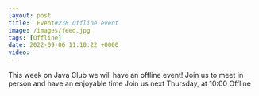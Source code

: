 ```yaml
---
layout: post
title:  Event#238 Offline event
image: /images/feed.jpg
tags: [Offline]
date: 2022-09-06 11:10:22 +0000
video: 
---
```


This week on Java Club we will have an offline event! Join us to meet in person and have an enjoyable time
Join us next Thursday, at 10:00 Offline
